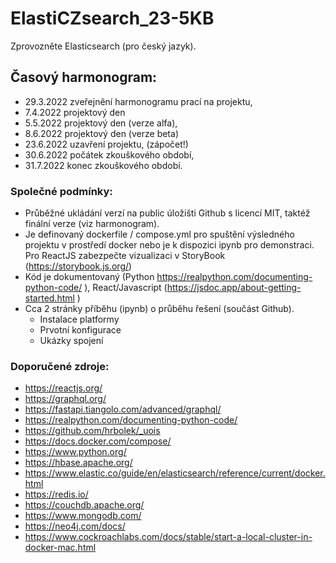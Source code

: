 # ElastiCZsearch_23-5KB
Zprovozněte Elasticsearch (pro český jazyk).

## Časový harmonogram:
* 29.3.2022 zveřejnění harmonogramu prací na projektu,
* 7.4.2022 projektový den
* 5.5.2022 projektový den (verze alfa),
* 8.6.2022 projektový den (verze beta)
* 23.6.2022 uzavření projektu, (zápočet!)
* 30.6.2022 počátek zkouškového období,
* 31.7.2022 konec zkouškového období.

### Společné podmínky:
* Průběžné ukládání verzí na public úložišti Github s licencí MIT, taktéž finální verze (viz harmonogram).
* Je definovaný dockerfile / compose.yml pro spuštění výsledného projektu v prostředí docker nebo je k dispozici ipynb pro demonstraci. Pro ReactJS zabezpečte vizualizaci v StoryBook (https://storybook.js.org/)
* Kód je dokumentovaný (Python https://realpython.com/documenting-python-code/ ), React/Javascript (https://jsdoc.app/about-getting-started.html )
* Cca 2 stránky příběhu (ipynb) o průběhu řešení (součást Github).
  * Instalace platformy
  * Prvotní konfigurace
  * Ukázky spojení

### Doporučené zdroje:

* https://reactjs.org/
* https://graphql.org/
* https://fastapi.tiangolo.com/advanced/graphql/
* https://realpython.com/documenting-python-code/
* https://github.com/hrbolek/_uois
* https://docs.docker.com/compose/
* https://www.python.org/
* https://hbase.apache.org/
* https://www.elastic.co/guide/en/elasticsearch/reference/current/docker.html
* https://redis.io/
* https://couchdb.apache.org/
* https://www.mongodb.com/
* https://neo4j.com/docs/
* https://www.cockroachlabs.com/docs/stable/start-a-local-cluster-in-docker-mac.html
